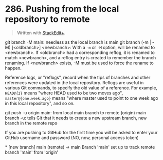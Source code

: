 # 286. Pushing from the local repository to remote


> Written with [StackEdit+](https://stackedit.net/).


git branch -M main: needless as the local branch is main
git branch (-m | -M) [\<oldbranch>] \<newbranch>:
With a `-m` or `-M` option, <oldbranch> will be renamed to \<newbranch>. If \<oldbranch> had a corresponding reflog, it is renamed to match \<newbranch>, and a reflog entry is created to remember the branch renaming. If \<newbranch> exists, -M must be used to force the rename to happen.

Reference logs, or "reflogs", record when the tips of branches and other references were updated in the local repository. Reflogs are useful in various Git commands, to specify the old value of a reference. For example, `HEAD@{2}` means "where HEAD used to be two moves ago", `master@{one.week.ago}` means "where master used to point to one week ago in this local repository", and so on.

git push -u origin main: from local main branch to remote (origin) main branch
-u: tells Git that it needs to create a new upstream branch, new branch in the remote repo

If you are pushing to GitHub for the first time you will be asked to enter your GitHub username and password (NO, now, personal access token)

\* [new branch] main (remote) -> main 
Branch 'main' set up to track remote branch 'main' from 'origin'





<!--stackedit_data:
eyJoaXN0b3J5IjpbMTIyMjcwNDEyMywtMTg1Nzc1NDgyXX0=
-->